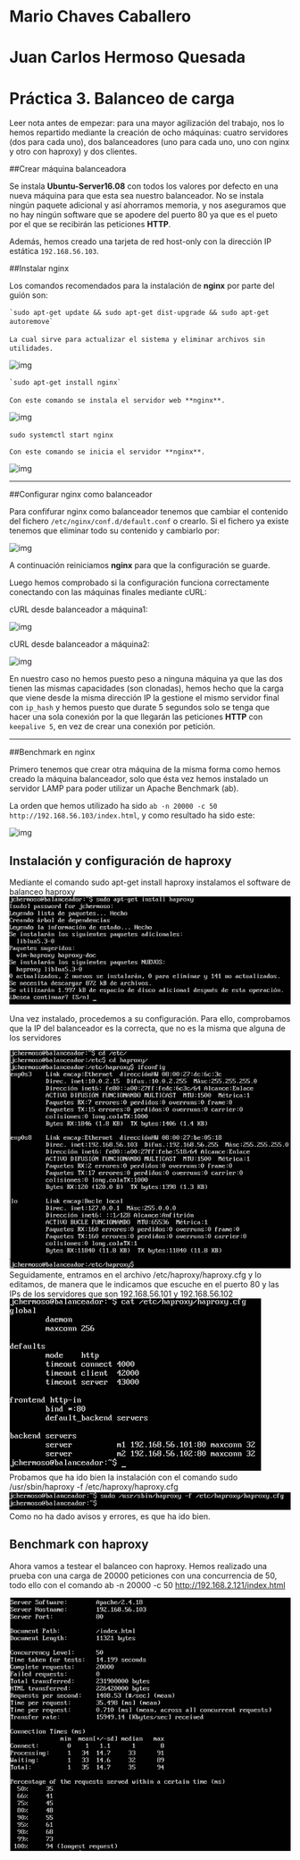 
# Mario Chaves Caballero
# Juan Carlos Hermoso Quesada
# Práctica 3. Balanceo de carga
Leer nota antes de empezar: para una mayor agilización del trabajo, nos lo hemos repartido mediante la creación de ocho máquinas: cuatro servidores (dos para cada uno), dos balanceadores (uno para cada uno, uno con nginx y otro con haproxy) y dos clientes.

##Crear máquina balanceadora

Se instala **Ubuntu-Server16.08** con todos los valores por defecto en una nueva máquina para que esta sea nuestro balanceador. No se instala ningún paquete adicional y así ahorramos memoria, y nos aseguramos que no hay ningún software que se apodere del puerto 80 ya que es el pueto por el que se recibirán las peticiones **HTTP**.

Además, hemos creado una tarjeta de red host-only con la dirección IP estática `192.168.56.103`.

##Instalar nginx

Los comandos recomendados para la instalación de **nginx** por parte del guión son:

    `sudo apt-get update && sudo apt-get dist-upgrade && sudo apt-get autoremove`
    
    La cual sirve para actualizar el sistema y eliminar archivos sin utilidades.

![img]()

    `sudo apt-get install nginx`

    Con este comando se instala el servidor web **nginx**.

![img]()

`sudo systemctl start nginx`

    Con este comando se inicia el servidor **nginx**.

![img]()


------------------------------------------------------------------------------------------

##Configurar nginx como balanceador

Para confifurar nginx como balanceador tenemos que cambiar el contenido del fichero `/etc/nginx/conf.d/default.conf` o crearlo. Si el fichero ya existe tenemos que eliminar todo su contenido y cambiarlo por:


![img]()


A continuación reiniciamos **nginx** para que la configuración se guarde.

Luego hemos comprobado si la configuración funciona correctamente conectando con las máquinas finales mediante cURL:

cURL desde balanceador a máquina1:

![img]()

cURL desde balanceador a máquina2:

![img]()

En nuestro caso no hemos puesto peso a ninguna máquina ya que las dos tienen las mismas capacidades (son clonadas), hemos hecho que la carga que viene desde la misma dirección IP la gestione el mismo servidor final con `ip_hash` y hemos puesto que durate 5 segundos solo se tenga que hacer una sola conexión por la que llegarán las peticiones **HTTP** con `keepalive 5`, en vez de crear una conexión por petición.



------------------------------------------------------------------------------------------

##Benchmark en nginx

Primero tenemos que crear otra máquina de la misma forma como hemos creado la máquina balanceador, solo que ésta vez hemos instalado un servidor LAMP para poder utilizar un Apache Benchmark (ab).

La orden que hemos utilizado ha sido `ab -n 20000 -c 50 http://192.168.56.103/index.html`, y como resultado ha sido este:

![img]()


## Instalación y configuración de haproxy
 Mediante el comando sudo apt-get install haproxy instalamos el software de balanceo haproxy
 ![enter image description here](https://raw.githubusercontent.com/jchermoso/swap_jchermoso/master/practica3/Captura%20de%20pantalla%20de%202018-04-19%2012-24-54.png)

Una vez instalado, procedemos a su configuración. Para ello, comprobamos que la IP del balanceador es la correcta, que no es la misma que alguna de los servidores

![enter image description here](https://raw.githubusercontent.com/jchermoso/swap_jchermoso/master/practica3/Captura%20de%20pantalla%20de%202018-04-19%2013-03-30.png)
Seguidamente, entramos en el archivo /etc/haproxy/haproxy.cfg y lo editamos, de manera que le indicamos que escuche en el puerto 80 y las IPs de los servidores que son 192.168.56.101 y 192.168.56.102
![enter image description here](https://raw.githubusercontent.com/jchermoso/swap_jchermoso/master/practica3/Captura%20de%20pantalla%20de%202018-04-19%2013-23-54.png)
Probamos que ha ido bien la instalación con el comando sudo /usr/sbin/haproxy -f /etc/haproxy/haproxy.cfg
![enter image description here](https://raw.githubusercontent.com/jchermoso/swap_jchermoso/master/practica3/Captura%20de%20pantalla%20de%202018-04-19%2013-16-47.png)Como no ha dado avisos y errores, es que ha ido bien.
## Benchmark con haproxy

Ahora vamos a testear el balanceo con haproxy. Hemos realizado una prueba con una carga de 20000 peticiones con una concurrencia de 50, todo ello con el comando ab -n 20000 -c 50 http://192.168.2.121/index.html 

![enter image description here](https://raw.githubusercontent.com/jchermoso/swap_jchermoso/master/practica3/Captura%20de%20pantalla%20de%202018-04-21%2019-23-23.png)


